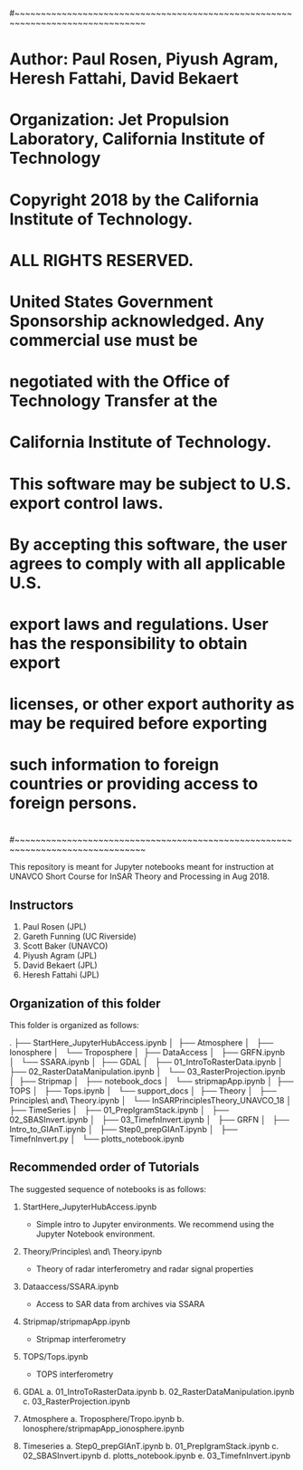 #~~~~~~~~~~~~~~~~~~~~~~~~~~~~~~~~~~~~~~~~~~~~~~~~~~~~~~~~~~~~~~~~~~~~~~~~~~~~~~~
#
# Author: Paul Rosen, Piyush Agram, Heresh Fattahi, David Bekaert
# Organization: Jet Propulsion Laboratory, California Institute of Technology
# Copyright 2018 by the California Institute of Technology.
# ALL RIGHTS RESERVED.
# United States Government Sponsorship acknowledged. Any commercial use must be
# negotiated with the Office of Technology Transfer at the
# California Institute of Technology.
#
# This software may be subject to U.S. export control laws.
# By accepting this software, the user agrees to comply with all applicable U.S.
# export laws and regulations. User has the responsibility to obtain export
# licenses,  or other export authority as may be required before exporting
# such information to foreign countries or providing access to foreign persons.
#
#~~~~~~~~~~~~~~~~~~~~~~~~~~~~~~~~~~~~~~~~~~~~~~~~~~~~~~~~~~~~~~~~~~~~~~~~~~~~~~~


This repository is meant for Jupyter notebooks meant for instruction at UNAVCO Short Course for InSAR Theory and Processing in Aug 2018.


Instructors
-----------

1. Paul Rosen (JPL)
2. Gareth Funning (UC Riverside)
3. Scott Baker (UNAVCO)
4. Piyush Agram (JPL)
5. David Bekaert (JPL)
6. Heresh Fattahi (JPL)

Organization of this folder
---------------------------

This folder is organized as follows:

.
├── StartHere\_JupyterHubAccess.ipynb
│ 
├── Atmosphere
│   ├── Ionosphere
│   └── Troposphere
│ 
├── DataAccess
│   ├── GRFN.ipynb
│   └── SSARA.ipynb
│ 
├── GDAL
│   ├── 01\_IntroToRasterData.ipynb
│   ├── 02\_RasterDataManipulation.ipynb
│   └── 03\_RasterProjection.ipynb
│ 
├── Stripmap
│   ├── notebook\_docs
│   └── stripmapApp.ipynb
│ 
├── TOPS
│   ├── Tops.ipynb
│   └── support\_docs
│ 
├── Theory
│   ├── Principles\ and\ Theory.ipynb
│   └── InSARPrinciplesTheory\_UNAVCO\_18
│ 
├── TimeSeries
│   ├── 01\_PrepIgramStack.ipynb
│   ├── 02\_SBASInvert.ipynb
│   ├── 03\_TimefnInvert.ipynb
│   ├── GRFN
│   ├── Intro\_to\_GIAnT.ipynb
│   ├── Step0\_prepGIAnT.ipynb
│   ├── TimefnInvert.py
│   └── plotts\_notebook.ipynb 


Recommended order of Tutorials
-------------------------------

The suggested sequence of notebooks is as follows:

1.  StartHere_JupyterHubAccess.ipynb
    - Simple intro to Jupyter environments. We recommend using the Jupyter Notebook environment.

2.  Theory/Principles\ and\ Theory.ipynb
    - Theory of radar interferometry and radar signal properties

3.  Dataaccess/SSARA.ipynb
    - Access to SAR data from archives via SSARA 

4. Stripmap/stripmapApp.ipynb
    - Stripmap interferometry

5. TOPS/Tops.ipynb
    - TOPS interferometry

6. GDAL
    a. 01\_IntroToRasterData.ipynb
    b. 02\_RasterDataManipulation.ipynb
    c. 03\_RasterProjection.ipynb

7. Atmosphere
    a. Troposphere/Tropo.ipynb
    b. Ionosphere/stripmapApp_ionosphere.ipynb

8.  Timeseries
    a. Step0\_prepGIAnT.ipynb
    b. 01\_PrepIgramStack.ipynb
    c. 02\_SBASInvert.ipynb
    d. plotts\_notebook.ipynb
    e. 03\_TimefnInvert.ipynb
